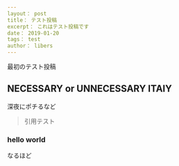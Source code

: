 ```yaml
---
layout： post
title： テスト投稿
excerpt： これはテスト投稿です
date： 2019-01-20
tags： test
author： libers
---
```


最初のテスト投稿

## NECESSARY or UNNECESSARY ITAIY

深夜にポチるなど

> 引用テスト

### hello world

なるほど
